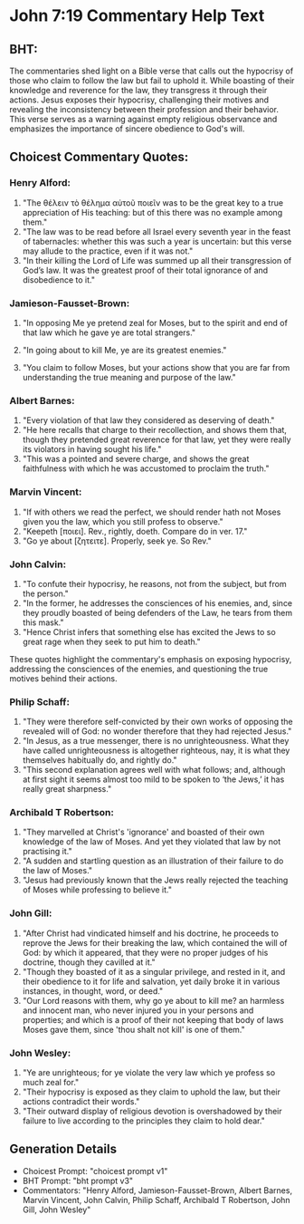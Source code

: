 # John 7:19 Commentary Help Text

## BHT:
The commentaries shed light on a Bible verse that calls out the hypocrisy of those who claim to follow the law but fail to uphold it. While boasting of their knowledge and reverence for the law, they transgress it through their actions. Jesus exposes their hypocrisy, challenging their motives and revealing the inconsistency between their profession and their behavior. This verse serves as a warning against empty religious observance and emphasizes the importance of sincere obedience to God's will.

## Choicest Commentary Quotes:
### Henry Alford:
1. "The θέλειν τὸ θέλημα αὐτοῦ ποιεῖν was to be the great key to a true appreciation of His teaching: but of this there was no example among them."
2. "The law was to be read before all Israel every seventh year in the feast of tabernacles: whether this was such a year is uncertain: but this verse may allude to the practice, even if it was not."
3. "In their killing the Lord of Life was summed up all their transgression of God’s law. It was the greatest proof of their total ignorance of and disobedience to it."

### Jamieson-Fausset-Brown:
1. "In opposing Me ye pretend zeal for Moses, but to the spirit and end of that law which he gave ye are total strangers." 

2. "In going about to kill Me, ye are its greatest enemies." 

3. "You claim to follow Moses, but your actions show that you are far from understanding the true meaning and purpose of the law."

### Albert Barnes:
1. "Every violation of that law they considered as deserving of death."
2. "He here recalls that charge to their recollection, and shows them that, though they pretended great reverence for that law, yet they were really its violators in having sought his life."
3. "This was a pointed and severe charge, and shows the great faithfulness with which he was accustomed to proclaim the truth."

### Marvin Vincent:
1. "If with others we read the perfect, we should render hath not Moses given you the law, which you still profess to observe."
2. "Keepeth [ποιει]. Rev., rightly, doeth. Compare do in ver. 17."
3. "Go ye about [ζητειτε]. Properly, seek ye. So Rev."

### John Calvin:
1. "To confute their hypocrisy, he reasons, not from the subject, but from the person." 
2. "In the former, he addresses the consciences of his enemies, and, since they proudly boasted of being defenders of the Law, he tears from them this mask."
3. "Hence Christ infers that something else has excited the Jews to so great rage when they seek to put him to death."

These quotes highlight the commentary's emphasis on exposing hypocrisy, addressing the consciences of the enemies, and questioning the true motives behind their actions.

### Philip Schaff:
1. "They were therefore self-convicted by their own works of opposing the revealed will of God: no wonder therefore that they had rejected Jesus." 
2. "In Jesus, as a true messenger, there is no unrighteousness. What they have called unrighteousness is altogether righteous, nay, it is what they themselves habitually do, and rightly do."
3. "This second explanation agrees well with what follows; and, although at first sight it seems almost too mild to be spoken to ‘the Jews,’ it has really great sharpness."

### Archibald T Robertson:
1. "They marvelled at Christ's 'ignorance' and boasted of their own knowledge of the law of Moses. And yet they violated that law by not practising it."
2. "A sudden and startling question as an illustration of their failure to do the law of Moses."
3. "Jesus had previously known that the Jews really rejected the teaching of Moses while professing to believe it."

### John Gill:
1. "After Christ had vindicated himself and his doctrine, he proceeds to reprove the Jews for their breaking the law, which contained the will of God: by which it appeared, that they were no proper judges of his doctrine, though they cavilled at it."
2. "Though they boasted of it as a singular privilege, and rested in it, and their obedience to it for life and salvation, yet daily broke it in various instances, in thought, word, or deed."
3. "Our Lord reasons with them, why go ye about to kill me? an harmless and innocent man, who never injured you in your persons and properties; and which is a proof of their not keeping that body of laws Moses gave them, since 'thou shalt not kill' is one of them."

### John Wesley:
1. "Ye are unrighteous; for ye violate the very law which ye profess so much zeal for."
2. "Their hypocrisy is exposed as they claim to uphold the law, but their actions contradict their words."
3. "Their outward display of religious devotion is overshadowed by their failure to live according to the principles they claim to hold dear."


## Generation Details
- Choicest Prompt: "choicest prompt v1"
- BHT Prompt: "bht prompt v3"
- Commentators: "Henry Alford, Jamieson-Fausset-Brown, Albert Barnes, Marvin Vincent, John Calvin, Philip Schaff, Archibald T Robertson, John Gill, John Wesley"
